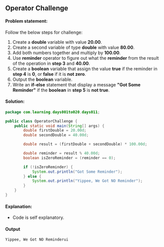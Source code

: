 Operator Challenge
--

#### Problem statement:
Follow the below steps for challenge:
1. Create a **double** variable with value **20.00**.
2. Create a second variable of type **double** with value **80.00**.
3. Add both numbers together and multiply by **100.00**.
4. Use **reminder** operator to figure out what the **reminder** from the result of the operation in **step 3** and **40.00**.
5. Create a **boolean** variable that assign the value **true** if the reminder in **step 4** is **0**, or **false** if it is **not zero**.
6. Output the **boolean** variable.
7. Write an **if-else** statement that display a message **"Got Some Reminder"** if the **boolean** in **step 5** is **not true**.


#### Solution:
```java
package com.learning.days001to020.days011;

public class OperatorChallenge {
    public static void main(String[] args) {
        double firstDouble = 20.00d;
        double secondDouble = 40.00d;

        double result = (firstDouble + secondDouble) * 100.00d;

        double reminder = result % 40.00d;
        boolean isZeroReminder = (reminder == 0);

        if (!isZeroReminder) {
            System.out.println("Got Some Reminder");
        } else {
            System.out.println("Yippee, We Got NO Reminder");
        }
    }
}
```

#### Explanation:

- Code is self explanatory.
 
 #### Output
 ```    
Yippee, We Got NO Reminderui
```